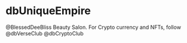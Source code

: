 # dbUniqueEmpire
@BlessedDeeBliss  Beauty Salon.  For Crypto currency and NFTs, follow  @dbVerseClub   @dbCryptoClub
